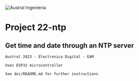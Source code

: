 
![Austral Ingenieria](https://encrypted-tbn0.gstatic.com/images?q=tbn%3AANd9GcQooGo7vQn4t9-6Bt46qZF-UY4_QFpYOeh7kVWzwpr_lbLr5wka)

#   Project 22-ntp

##  Get time and date through an NTP server

    Austral 2023 - Electronica Digital - EAM

    Uses ESP32 microcontroller

    See doc/README.md for further instructions


